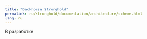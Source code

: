 ```yaml
---
title: "Deckhouse Stronghold"
permalink: ru/stronghold/documentation/architecture/scheme.html
lang: ru
---
```


В разработке
